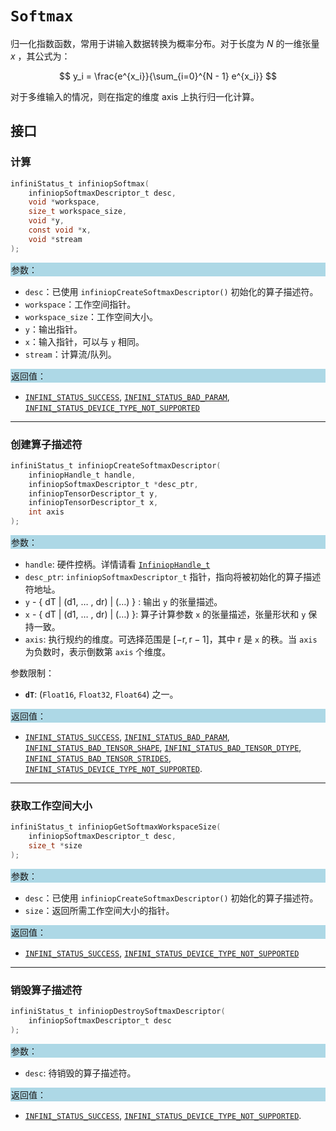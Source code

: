 # `Softmax`

归一化指数函数，常用于讲输入数据转换为概率分布。对于长度为 $N$ 的一维张量 $x$ ，其公式为：

$$ y_i = \frac{e^{x_i}}{\sum_{i=0}^{N - 1} e^{x_i}} $$

对于多维输入的情况，则在指定的维度 axis 上执行归一化计算。

## 接口

### 计算

```c
infiniStatus_t infiniopSoftmax(
    infiniopSoftmaxDescriptor_t desc, 
    void *workspace,
    size_t workspace_size,
    void *y, 
    const void *x, 
    void *stream
);
```

<div style="background-color: lightblue; padding: 1px;"> 参数： </div>

- `desc`：已使用 `infiniopCreateSoftmaxDescriptor()` 初始化的算子描述符。
- `workspace`：工作空间指针。
- `workspace_size`：工作空间大小。
- `y`：输出指针。
- `x`：输入指针，可以与 `y` 相同。
- `stream`：计算流/队列。

<div style="background-color: lightblue; padding: 1px;">  返回值：</div>

- [`INFINI_STATUS_SUCCESS`], [`INFINI_STATUS_BAD_PARAM`], [`INFINI_STATUS_DEVICE_TYPE_NOT_SUPPORTED`]

---

### 创建算子描述符

```c
infiniStatus_t infiniopCreateSoftmaxDescriptor(
    infiniopHandle_t handle, 
    infiniopSoftmaxDescriptor_t *desc_ptr, 
    infiniopTensorDescriptor_t y,
    infiniopTensorDescriptor_t x, 
    int axis
);
```

<div style="background-color: lightblue; padding: 1px;"> 参数：</div>

- `handle`: 硬件控柄。详情请看 [`InfiniopHandle_t`]
- `desc_ptr`: `infiniopSoftmaxDescriptor_t` 指针，指向将被初始化的算子描述符地址。
- `y` - { dT | (d1, $\ldots$ , dr) | ($\ldots$) } : 输出 `y` 的张量描述。
- `x` - { dT | (d1, $\ldots$ , dr) | ($\ldots$) }: 算子计算参数 `x` 的张量描述，张量形状和 `y` 保持一致。
- `axis`: 执行规约的维度。可选择范围是 $[-\text{r}, \text{r} - 1]$，其中 $\text{r}$ 是 `x` 的秩。当 `axis` 为负数时，表示倒数第 `axis` 个维度。

参数限制：

- **`dT`**:  (`Float16`, `Float32`, `Float64`) 之一。

<div style="background-color: lightblue; padding: 1px;"> 返回值：</div>

- [`INFINI_STATUS_SUCCESS`], [`INFINI_STATUS_BAD_PARAM`],  [`INFINI_STATUS_BAD_TENSOR_SHAPE`], [`INFINI_STATUS_BAD_TENSOR_DTYPE`], [`INFINI_STATUS_BAD_TENSOR_STRIDES`], [`INFINI_STATUS_DEVICE_TYPE_NOT_SUPPORTED`].

---

### 获取工作空间大小

```c
infiniStatus_t infiniopGetSoftmaxWorkspaceSize(
    infiniopSoftmaxDescriptor_t desc,
    size_t *size
);
```

<div style="background-color: lightblue; padding: 1px;"> 参数： </div>

- `desc`：已使用 `infiniopCreateSoftmaxDescriptor()` 初始化的算子描述符。
- `size`：返回所需工作空间大小的指针。

<div style="background-color: lightblue; padding: 1px;">  返回值：</div>

- [`INFINI_STATUS_SUCCESS`], [`INFINI_STATUS_DEVICE_TYPE_NOT_SUPPORTED`]

---

### 销毁算子描述符

```c
infiniStatus_t infiniopDestroySoftmaxDescriptor(
    infiniopSoftmaxDescriptor_t desc
);
```

<div style="background-color: lightblue; padding: 1px;"> 参数： </div>

- `desc`: 待销毁的算子描述符。

<div style="background-color: lightblue; padding: 1px;"> 返回值： </div>

- [`INFINI_STATUS_SUCCESS`], [`INFINI_STATUS_DEVICE_TYPE_NOT_SUPPORTED`].

<!-- 链接 -->
[`InfiniopHandle_t`]: /infiniop/handle/README.md

[`INFINI_STATUS_SUCCESS`]: /common/status/README.md#INFINI_STATUS_SUCCESS
[`INFINI_STATUS_BAD_PARAM`]: /common/status/README.md#INFINI_STATUS_BAD_PARAM
[`INFINI_STATUS_DEVICE_TYPE_NOT_SUPPORTED`]: /common/status/README.md#INFINI_STATUS_DEVICE_TYPE_NOT_SUPPORTED
[`INFINI_STATUS_BAD_TENSOR_SHAPE`]: /common/status/README.md#INFINI_STATUS_BAD_TENSOR_SHAPE
[`INFINI_STATUS_BAD_TENSOR_DTYPE`]: /common/status/README.md#INFINI_STATUS_BAD_TENSOR_DTYPE
[`INFINI_STATUS_BAD_TENSOR_STRIDES`]: /common/status/README.md#INFINI_STATUS_BAD_TENSOR_STRIDES